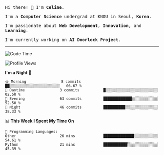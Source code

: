 <p><samp>Hi there! 👋 I'm <b>Celine</b>.</samp></p>
<p><samp>I'm a <b>Computer Science</b> undergrad at KNOU in Seoul, <b>Korea</b>.</samp></p>
<p><samp>I'm passionate about <b>Web Development</b>, <b>Innovation</b>, and <b>Learning</b>.</samp></p>
<p><samp>I'm currently working on <b>AI Doorlock Project</b>.</samp></p>
<hr>

<!--START_SECTION:celine-->
![Code Time](http://img.shields.io/badge/Code%20Time-26%20hrs%2025%20mins-blue)

![Profile Views](http://img.shields.io/badge/Profile%20Views-2-blue)

**I'm a Night 🦉** 

```text
🌞 Morning                8 commits           ██░░░░░░░░░░░░░░░░░░░░░░░   06.67 % 
🌆 Daytime                3 commits           █░░░░░░░░░░░░░░░░░░░░░░░░   02.50 % 
🌃 Evening                63 commits          █████████████░░░░░░░░░░░░   52.50 % 
🌙 Night                  46 commits          ██████████░░░░░░░░░░░░░░░   38.33 % 
```


📊 **This Week I Spent My Time On** 

```text
💬 Programming Languages: 
Other                    26 mins             ██████████████░░░░░░░░░░░   54.61 % 
Python                   21 mins             ███████████░░░░░░░░░░░░░░   45.39 % 
```


<!--END_SECTION:celine-->
